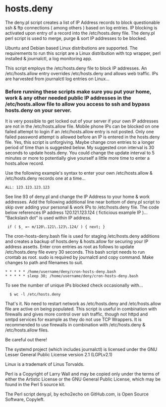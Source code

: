 # hosts.deny

The deny.pl script creates a list of IP Address records  to block questionable ssh & ftp connections ( among others ) based on log entries. IP blocking is activated upon entry of a record into the /etc/hosts.deny file.
The deny.pl perl script is used to merge, purge & sort IP addresses to be blocked.

Ubuntu and Debian based Linux distributions are supported.
The requirements to run this script are a Linux distribution with tcp wrapper, perl installed & journalctl, a log monitoring app.

This script employs the /etc/hosts.deny file to block IP addresses.  An /etc/hosts.allow entry overrides /etc/hosts.deny and allows web traffic.
IPs are harvested from journalctl log entries on Linux... 

### Before running these scripts make sure you put your home, work & any other needed public IP addresses in the /etc/hosts.allow file to allow you access to ssh and bypass hosts.deny on your server.
It is very possible to get locked out of your server if your own IP addresses are not in the /etc/hosts.allow file.  Mobile phone IPs can be blocked on one failed attempt to login if an /etc/hosts.allow entry is not posted. Only one failed password attempt is allowed 
before an IP is entered in the hosts.deny file.  Yes, this script is unforgiving.  Maybe change cron entries to a longer period of time than is suggested below.  My suggested cron interval is 30 seconds to update hosts.deny. You could change the update interval to 5 minutes or more to potentially give yourself a little more time to enter a hosts.allow record. 

Use the following example's syntax to enter your own /etc/hosts.allow & /etc/hosts.deny records one at a time...

    ALL: 123.123.123.123

See line 93 of deny.pl and change the IP Address to your home & work addresses.
Add the following additional line near bottom of deny.pl script to skip over adding your personal & work IPs to /etc/hosts.deny file.
The code below references IP address 120.121.123.124 ( ficticious example IP )... "Backslash dot" is used within IP address. 

     if ( $_ =~ m/120\.121\.123\.124/ ) { next; }
 

The cron-hosts-deny.bash file is used for staging /etc/hosts.deny additions and creates a backup of hosts.deny & hosts.allow for securing your IP address assetts.
Enter cron entries as root as follows to update /etc/hosts.deny file every 30 seconds. This bash script needs to run crontab as root. sudo is required by journalctl and copy command.
Make changes to path and filenames to suit. 
 
    * * * * * /home/username/deny/cron-hosts-deny.bash
    * * * * * sleep 30; /home/username/deny/cron-hosts-deny.bash 

To see the number of unique IPs blocked check occasionally with...

      $ wc -l /etc/hosts.deny

That's it.  No need to restart network as /etc/hosts.deny and /etc/hosts.allow file are active on being populated.
This script is useful in combination with firewalls and gives more control over ssh traffic, though not httpd and smtpd services for example as they do not use TCP Wrappers.
It is recommended to use firewalls in combination with /etc/hosts.deny & /etc/hosts.allow files. 



Be careful out there!






The systemd project (which includes journalctl) is licensed under the GNU Lesser General Public License version 2.1 (LGPLv2.1)

Linux is a trademark of Linus Torvalds.

Perl is a Copyright of Larry Wall and may be copied only under the terms of either the Artistic License or the GNU General Public License, which may be found in the Perl 5 source kit.

The Perl script deny.pl, by echo2echo on GitHub.com, is Open Source Software, Copyleft.
